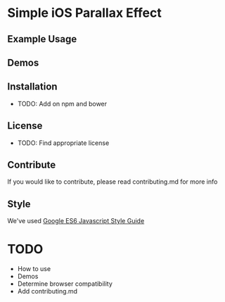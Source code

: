 # Simple iOS Parallax Effect

## Example Usage

## Demos

## Installation

* TODO: Add on npm and bower

## License

* TODO: Find appropriate license

## Contribute

If you would like to contribute, please read contributing.md for more info

## Style

We've used [Google ES6 Javascript Style Guide](https://google.github.io/styleguide/jsguide.html)

# TODO
* How to use
* Demos
* Determine browser compatibility
* Add contributing.md